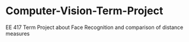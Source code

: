 # Computer-Vision-Term-Project
EE 417 Term Project about Face Recognition and comparison of distance measures
